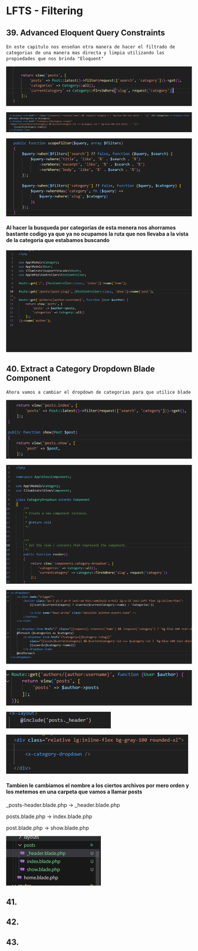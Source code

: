 # LFTS - Filtering


## 39. Advanced Eloquent Query Constraints
    En este capitulo nos enseñan otra manera de hacer el filtrado de categorias de una manera mas directa y limpia utilizando las propiedades que nos brinda "Eloquent"

![Visual Studio Code](./images/PostController%2039.PNG "Modificacion de Controlador")

![Visual Studio Code](./images/posts-header%2039.PNG "Modificacion de vista")

![Visual Studio Code](./images/Post%2039.PNG "Modificacion de Modelo post")


#### Al hacer la busqueda por categorias de esta menera nos ahorramos bastante codigo ya que ya no ocupamos la ruta que nos llevaba a la vista de la categoria que estabamos buscando

![Visual Studio Code](./images/routes%2039.PNG "Modificacion del archivo de rutas")



## 40. Extract a Category Dropdown Blade Component
    Ahora vamos a cambiar el dropdown de categorias para que utilice blade

![Visual Studio Code](./images/PostController%2040.PNG "Modificacion del controlador de post")

![Visual Studio Code](./images/categorydropdown%2040.PNG "Modificacion del controlador de post")

![Visual Studio Code](./images/categorydropdown.blade%2040.PNG "Modificacion del controlador de post")


![Visual Studio Code](./images/routes%2040.PNG "Modificacion del controlador de post")


![Visual Studio Code](./images/index%2040.PNG "Modificacion del controlador de post")


![Visual Studio Code](./images/header%2040.PNG "Modificacion del controlador de post")


#### Tambien le cambiamos el nombre a los ciertos archivos por mero orden y los metemos en una carpeta que vamos a llamar posts
_posts-header.blade.php → _header.blade.php

posts.blade.php → index.blade.php

post.blade.php → show.blade.php

![Visual Studio Code](./images/posts%2040.PNG "Modificacion del controlador de post")



## 41.
## 42.
## 43.